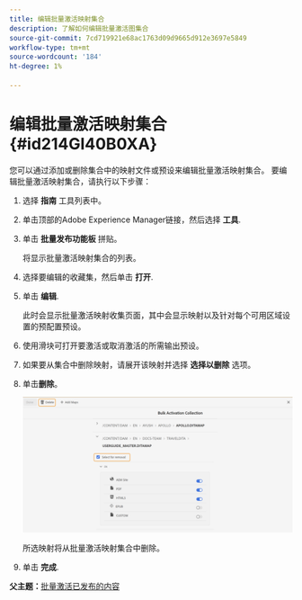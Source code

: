 ```yaml
---
title: 编辑批量激活映射集合
description: 了解如何编辑批量激活图集合
source-git-commit: 7cd719921e68ac1763d09d9665d912e3697e5849
workflow-type: tm+mt
source-wordcount: '184'
ht-degree: 1%

---
```



# 编辑批量激活映射集合 {#id214GI40B0XA}

您可以通过添加或删除集合中的映射文件或预设来编辑批量激活映射集合。 要编辑批量激活映射集合，请执行以下步骤：

1. 选择 **指南** 工具列表中。

1. 单击顶部的Adobe Experience Manager链接，然后选择 **工具**.

1. 单击 **批量发布功能板** 拼贴。

   将显示批量激活映射集合的列表。

1. 选择要编辑的收藏集，然后单击 **打开**.

1. 单击 **编辑**.

   此时会显示批量激活映射收集页面，其中会显示映射以及针对每个可用区域设置的预配置预设。

1. 使用滑块可打开要激活或取消激活的所需输出预设。

1. 如果要从集合中删除映射，请展开该映射并选择 **选择以删除** 选项。

1. 单击&#x200B;**删除**。

   ![](images/bulk-activation-delete-map.png)

   所选映射将从批量激活映射集合中删除。

1. 单击 **完成**.


**父主题：**[&#x200B;批量激活已发布的内容](conf-bulk-activation.md)

